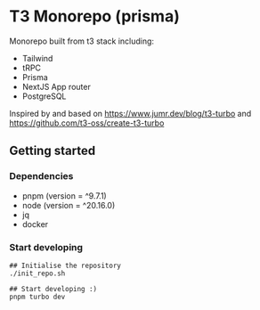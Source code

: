 # T3 Monorepo (prisma)

Monorepo built from t3 stack including:

- Tailwind
- tRPC
- Prisma
- NextJS App router
- PostgreSQL

Inspired by and based on https://www.jumr.dev/blog/t3-turbo and https://github.com/t3-oss/create-t3-turbo

## Getting started

### Dependencies

- pnpm (version = ^9.7.1)
- node (version = ^20.16.0)
- jq
- docker

### Start developing

```
## Initialise the repository
./init_repo.sh

## Start developing :)
pnpm turbo dev
```
